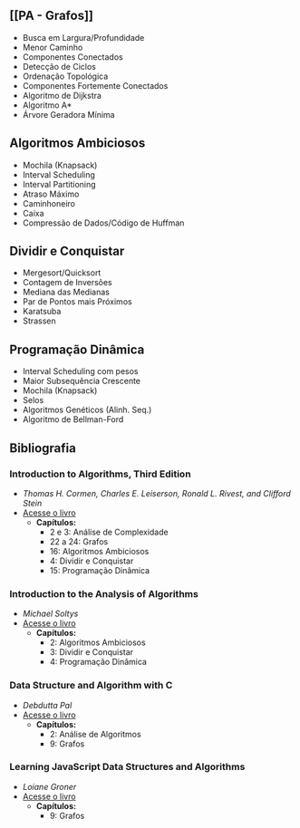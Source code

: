## [[PA - Grafos]]

- Busca em Largura/Profundidade  
- Menor Caminho   
- Componentes Conectados  
- Detecção de Ciclos  
- Ordenação Topológica  
- Componentes Fortemente Conectados  
- Algoritmo de Dijkstra  
- Algoritmo A*  
- Árvore Geradora Mínima  

## Algoritmos Ambiciosos

- Mochila (Knapsack)  
- Interval Scheduling  
- Interval Partitioning  
- Atraso Máximo  
- Caminhoneiro  
- Caixa  
- Compressão de Dados/Código de Huffman  

## Dividir e Conquistar

- Mergesort/Quicksort  
- Contagem de Inversões  
- Mediana das Medianas  
- Par de Pontos mais Próximos  
- Karatsuba  
- Strassen  

## Programação Dinâmica

- Interval Scheduling com pesos  
- Maior Subsequência Crescente  
- Mochila (Knapsack)  
- Selos  
- Algoritmos Genéticos (Alinh. Seq.)  
- Algoritmo de Bellman-Ford  

## Bibliografia

### **Introduction to Algorithms, Third Edition**  

- *Thomas H. Cormen, Charles E. Leiserson, Ronald L. Rivest, and Clifford Stein*  
- [Acesse o livro](https://ebookcentral.proquest.com/lib/univbrasilia-ebooks/detail.action?docID=3339142)  
  - **Capítulos:**  
    - 2 e 3: Análise de Complexidade  
    - 22 a 24: Grafos  
    - 16: Algoritmos Ambiciosos  
    - 4: Dividir e Conquistar  
    - 15: Programação Dinâmica  

### **Introduction to the Analysis of Algorithms**  

- *Michael Soltys*  
- [Acesse o livro](https://ebookcentral.proquest.com/lib/univbrasilia-ebooks/detail.action?docID=1019632)  
  - **Capítulos:**  
    - 2: Algoritmos Ambiciosos  
    - 3: Dividir e Conquistar  
    - 4: Programação Dinâmica  

### **Data Structure and Algorithm with C**  

- *Debdutta Pal*  
- [Acesse o livro](https://ebookcentral.proquest.com/lib/univbrasilia-ebooks/detail.action?docID=5640157)  
  - **Capítulos:**  
    - 2: Análise de Algoritmos  
    - 9: Grafos  

### **Learning JavaScript Data Structures and Algorithms**  

- *Loiane Groner*  
- [Acesse o livro](https://ebookcentral.proquest.com/lib/univbrasilia-ebooks/detail.action?docID=1825962)  
  - **Capítulos:**  
    - 9: Grafos  

